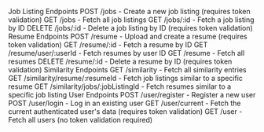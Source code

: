 Job Listing Endpoints
POST /jobs - Create a new job listing (requires token validation)
GET /jobs - Fetch all job listings
GET /jobs/:id - Fetch a job listing by ID
DELETE /jobs/:id - Delete a job listing by ID (requires token validation)
Resume Endpoints
POST /resume - Upload and create a resume (requires token validation)
GET /resume/:id - Fetch a resume by ID
GET /resume/user/:userId - Fetch resumes by user ID
GET /resume - Fetch all resumes
DELETE /resume/:id - Delete a resume by ID (requires token validation)
Similarity Endpoints
GET /similarity - Fetch all similarity entries
GET /similarity/resume/:resumeId - Fetch job listings similar to a specific resume
GET /similarity/jobs/:jobListingId - Fetch resumes similar to a specific job listing
User Endpoints
POST /user/register - Register a new user
POST /user/login - Log in an existing user
GET /user/current - Fetch the current authenticated user's data (requires token validation)
GET /user - Fetch all users (no token validation required)